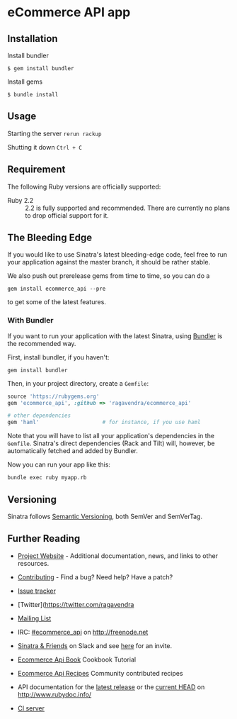 # eCommerce API app

## Installation

Install bundler

`$ gem install bundler`

Install gems

`$ bundle install`

## Usage

Starting the server
`rerun rackup`

Shutting it down
`Ctrl + C`



## Requirement

The following Ruby versions are officially supported:
<dl>
<dt>Ruby 2.2</dt>
<dd>
2.2 is fully supported and recommended. There are currently no plans to
drop official support for it.
</dd>
</dl>

## The Bleeding Edge

If you would like to use Sinatra's latest bleeding-edge code, feel free
to run your application against the master branch, it should be rather
stable.

We also push out prerelease gems from time to time, so you can do a

```shell
gem install ecommerce_api --pre
```

to get some of the latest features.

### With Bundler

If you want to run your application with the latest Sinatra, using
[Bundler](http://bundler.io) is the recommended way.

First, install bundler, if you haven't:

```shell
gem install bundler
```

Then, in your project directory, create a `Gemfile`:

```ruby
source 'https://rubygems.org'
gem 'ecommerce_api', :github => 'ragavendra/ecommerce_api'

# other dependencies
gem 'haml'                    # for instance, if you use haml
```

Note that you will have to list all your application's dependencies in
the `Gemfile`. Sinatra's direct dependencies (Rack and Tilt) will,
however, be automatically fetched and added by Bundler.

Now you can run your app like this:

```shell
bundle exec ruby myapp.rb
```

## Versioning

Sinatra follows [Semantic Versioning](http://semver.org/), both SemVer and
SemVerTag.

## Further Reading

* [Project Website](https://github.com/ragavendra/ecommerce_api) - Additional documentation,
news, and links to other resources.

* [Contributing](https://github.com/ragavendra/) - Find a bug? Need
help? Have a patch?
* [Issue tracker](https://github.com/ragavendra/ecommerce_api/issues)
* [Twitter](https://twitter.com/ragavendra
* [Mailing List](http://groups.google.com/group/ragavendra/topics)
* IRC: [#ecommerce_api](irc://chat.freenode.net/#ecommerce_api) on http://freenode.net
* [Sinatra & Friends](https://ecommerce_api.slack.com) on Slack and see
[here](https://ecommerce_api-slack.herokuapp.com/) for an invite.
* [Ecommerce Api Book](https://github.com/ragavendra/ecommerce_api/ecommerce_api-book/) Cookbook Tutorial
* [Ecommerce Api Recipes](https://github.com/ragavendra/ecommerce_api/recipes) Community
contributed recipes
* API documentation for the [latest release](http://www.rubydoc.info/gems/ecommerce_api)
or the [current HEAD](http://www.rubydoc.info/github/ragavendra/ecommerce_api) on
http://www.rubydoc.info/
* [CI server](https://travis-ci.org/ragavendra/ecommerce_api)

